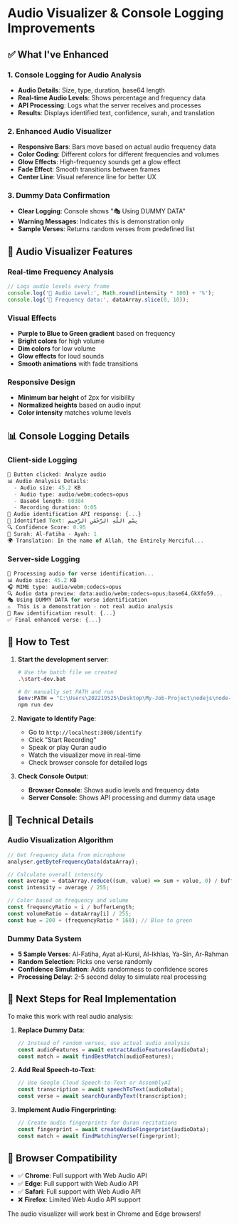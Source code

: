 # Audio Visualizer & Console Logging Improvements

## ✅ **What I've Enhanced**

### 1. **Console Logging for Audio Analysis**
- **Audio Details**: Size, type, duration, base64 length
- **Real-time Audio Levels**: Shows percentage and frequency data
- **API Processing**: Logs what the server receives and processes
- **Results**: Displays identified text, confidence, surah, and translation

### 2. **Enhanced Audio Visualizer**
- **Responsive Bars**: Bars move based on actual audio frequency data
- **Color Coding**: Different colors for different frequencies and volumes
- **Glow Effects**: High-frequency sounds get a glow effect
- **Fade Effect**: Smooth transitions between frames
- **Center Line**: Visual reference line for better UX

### 3. **Dummy Data Confirmation**
- **Clear Logging**: Console shows "🎭 Using DUMMY DATA"
- **Warning Messages**: Indicates this is demonstration only
- **Sample Verses**: Returns random verses from predefined list

## 🎵 **Audio Visualizer Features**

### **Real-time Frequency Analysis**
```javascript
// Logs audio levels every frame
console.log('🎵 Audio Level:', Math.round(intensity * 100) + '%');
console.log('🎵 Frequency data:', dataArray.slice(0, 10));
```

### **Visual Effects**
- **Purple to Blue to Green gradient** based on frequency
- **Bright colors** for high volume
- **Dim colors** for low volume
- **Glow effects** for loud sounds
- **Smooth animations** with fade transitions

### **Responsive Design**
- **Minimum bar height** of 2px for visibility
- **Normalized heights** based on audio input
- **Color intensity** matches volume levels

## 📊 **Console Logging Details**

### **Client-side Logging**
```javascript
🎤 Button clicked: Analyze audio
📊 Audio Analysis Details:
  - Audio size: 45.2 KB
  - Audio type: audio/webm;codecs=opus
  - Base64 length: 60384
  - Recording duration: 0:05
🎯 Audio identification API response: {...}
📝 Identified Text: بِسْمِ اللَّهِ الرَّحْمَٰنِ الرَّحِيمِ
🔍 Confidence Score: 0.95
📖 Surah: Al-Fatiha - Ayah: 1
🌍 Translation: In the name of Allah, the Entirely Merciful...
```

### **Server-side Logging**
```javascript
🎵 Processing audio for verse identification...
📊 Audio size: 45.2 KB
🎧 MIME type: audio/webm;codecs=opus
🔍 Audio data preview: data:audio/webm;codecs=opus;base64,GkXfo59...
🎭 Using DUMMY DATA for verse identification
⚠️  This is a demonstration - not real audio analysis
🎯 Raw identification result: {...}
✅ Final enhanced verse: {...}
```

## 🎯 **How to Test**

1. **Start the development server**:
   ```bash
   # Use the batch file we created
   .\start-dev.bat
   
   # Or manually set PATH and run
   $env:PATH = "C:\Users\202219525\Desktop\My-Job-Project\nodejs\node-v20.11.0-win-x64;" + $env:PATH
   npm run dev
   ```

2. **Navigate to Identify Page**:
   - Go to `http://localhost:3000/identify`
   - Click "Start Recording"
   - Speak or play Quran audio
   - Watch the visualizer move in real-time
   - Check browser console for detailed logs

3. **Check Console Output**:
   - **Browser Console**: Shows audio levels and frequency data
   - **Server Console**: Shows API processing and dummy data usage

## 🔧 **Technical Details**

### **Audio Visualization Algorithm**
```javascript
// Get frequency data from microphone
analyser.getByteFrequencyData(dataArray);

// Calculate overall intensity
const average = dataArray.reduce((sum, value) => sum + value, 0) / bufferLength;
const intensity = average / 255;

// Color based on frequency and volume
const frequencyRatio = i / bufferLength;
const volumeRatio = dataArray[i] / 255;
const hue = 200 + (frequencyRatio * 160); // Blue to green
```

### **Dummy Data System**
- **5 Sample Verses**: Al-Fatiha, Ayat al-Kursi, Al-Ikhlas, Ya-Sin, Ar-Rahman
- **Random Selection**: Picks one verse randomly
- **Confidence Simulation**: Adds randomness to confidence scores
- **Processing Delay**: 2-5 second delay to simulate real processing

## 🚀 **Next Steps for Real Implementation**

To make this work with real audio analysis:

1. **Replace Dummy Data**:
   ```javascript
   // Instead of random verses, use actual audio analysis
   const audioFeatures = await extractAudioFeatures(audioData);
   const match = await findBestMatch(audioFeatures);
   ```

2. **Add Real Speech-to-Text**:
   ```javascript
   // Use Google Cloud Speech-to-Text or AssemblyAI
   const transcription = await speechToText(audioData);
   const verse = await searchQuranByText(transcription);
   ```

3. **Implement Audio Fingerprinting**:
   ```javascript
   // Create audio fingerprints for Quran recitations
   const fingerprint = await createAudioFingerprint(audioData);
   const match = await findMatchingVerse(fingerprint);
   ```

## 📱 **Browser Compatibility**

- ✅ **Chrome**: Full support with Web Audio API
- ✅ **Edge**: Full support with Web Audio API  
- ✅ **Safari**: Full support with Web Audio API
- ❌ **Firefox**: Limited Web Audio API support

The audio visualizer will work best in Chrome and Edge browsers!
